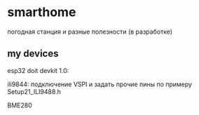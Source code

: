 # smarthome

погодная станция и разные полезности (в разработке)

## my devices

esp32 doit devkit 1.0:

ili9844: подключение VSPI и задать прочие пины по примеру Setup21_ILI9488.h

BME280
